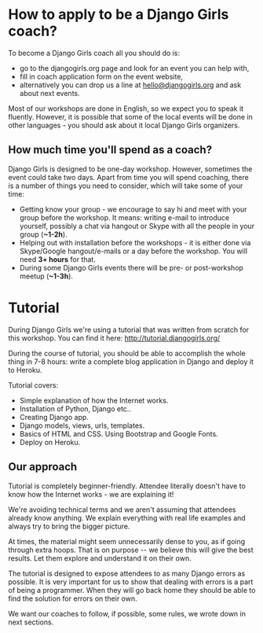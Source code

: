 # How to apply to be a Django Girls coach?

To become a Django Girls coach all you should do is:

* go to the djangogirls.org page and look for an event you can help with,
* fill in coach application form on the event website,
* alternatively you can drop us a line at hello@djangogirls.org and ask about next events.

Most of our workshops are done in English, so we expect you to speak it fluently. However, it is possible that some of the local events will be done in other languages - you should ask about it local Django Girls organizers.

## How much time you'll spend as a coach?

Django Girls is designed to be one-day workshop. However, sometimes the event could take two days. Apart from time you will spend coaching, there is a number of things you need to consider, which will take some of your time:

* Getting know your group - we encourage to say hi and meet with your group before the workshop. It means: writing e-mail to introduce yourself, possibly a chat via hangout or Skype with all the people in your group (__~1-2h__).
* Helping out with installation before the workshops - it is either done via Skype/Google hangout/e-mails or a day before the workshop. You will need __3+ hours__ for that.
* During some Django Girls events there will be pre- or post-workshop meetup (__~1-3h__).

# Tutorial

During Django Girls we're using a tutorial that was written from scratch for this workshop. You can find it here: http://tutorial.djangogirls.org/

During the course of tutorial, you should be able to accomplish the whole thing in 7-8 hours: write a complete blog application in Django and deploy it to Heroku.

Tutorial covers:
* Simple explanation of how the Internet works.
* Installation of Python, Django etc..
* Creating Django app.
* Django models, views, urls, templates.
* Basics of HTML and CSS. Using Bootstrap and Google Fonts.
* Deploy on Heroku.

## Our approach

Tutorial is completely beginner-friendly. Attendee literally doesn't have to know how the Internet works - we are explaining it!

We're avoiding technical terms and we aren't assuming that attendees already know anything. We explain everything with real life examples and always try to bring the bigger picture.

At times, the material might seem unnecessarily dense to you, as if going through extra hoops. That is on purpose -- we believe this will give the best results. Let them explore and understand it on their own.

The tutorial is designed to expose attendees to as many Django errors as possible. It is very important for us to show that dealing with errors is a part of being a programmer. When they will go back home they should be able to find the solution for errors on their own.

We want our coaches to follow, if possible, some rules, we wrote down in next sections.
